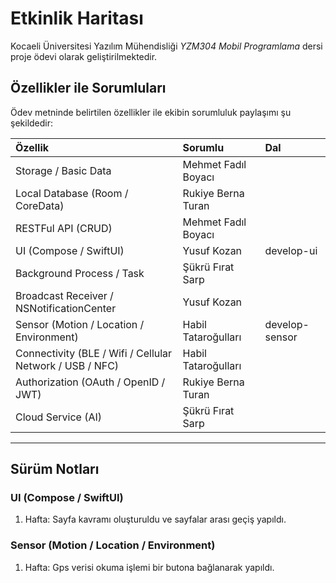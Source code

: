 # Etkinlik Haritası

Kocaeli Üniversitesi Yazılım Mühendisliği *YZM304 Mobil Programlama* dersi
proje ödevi olarak geliştirilmektedir.


## Özellikler ile Sorumluları

Ödev metninde belirtilen özellikler ile ekibin sorumluluk paylaşımı şu şekildedir:  

| Özellik                                                  | Sorumlu             | Dal            |
| :------------------------------------------------------- | :------------------ | :------------- |
| Storage / Basic Data                                     | Mehmet Fadıl Boyacı |                |
| Local Database (Room / CoreData)                         | Rukiye Berna Turan  |                |
| RESTFul API (CRUD)                                       | Mehmet Fadıl Boyacı |                |
| UI (Compose / SwiftUI)                                   | Yusuf Kozan         | develop-ui     |
| Background Process / Task                                | Şükrü Fırat Sarp    |                |
| Broadcast Receiver / NSNotificationCenter                | Yusuf Kozan         |                |
| Sensor (Motion / Location / Environment)                 | Habil Tataroğulları | develop-sensor |
| Connectivity (BLE / Wifi / Cellular Network / USB / NFC) | Habil Tataroğulları |                |
| Authorization (OAuth / OpenID / JWT)                     | Rukiye Berna Turan  |                |
| Cloud Service (AI)                                       | Şükrü Fırat Sarp    |                |

---

## Sürüm Notları

### UI (Compose / SwiftUI)

1. Hafta: Sayfa kavramı oluşturuldu ve sayfalar arası geçiş yapıldı.

### Sensor (Motion / Location / Environment)

1. Hafta: Gps verisi okuma işlemi bir butona bağlanarak yapıldı.